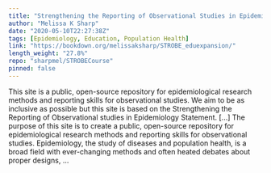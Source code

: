 ```yaml
---
title: "Strengthening the Reporting of Observational Studies in Epidemiology STROBE (STROBE) Educational Expansion"
author: "Melissa K Sharp"
date: "2020-05-10T22:27:38Z"
tags: [Epidemiology, Education, Population Health]
link: "https://bookdown.org/melissaksharp/STROBE_eduexpansion/"
length_weight: "27.8%"
repo: "sharpmel/STROBECourse"
pinned: false
---
```


This site is a public, open-source repository for epidemiological research methods and reporting skills for observational studies. We aim to be as inclusive as possible but this site is based on the Strengthening the Reporting of Observational studies in Epidemiology Statement. [...] The purpose of this site is to create a public, open-source repository for epidemiological research methods and reporting skills for observational studies. Epidemiology, the study of diseases and population health, is a broad field with ever-changing methods and often heated debates about proper designs, ...
